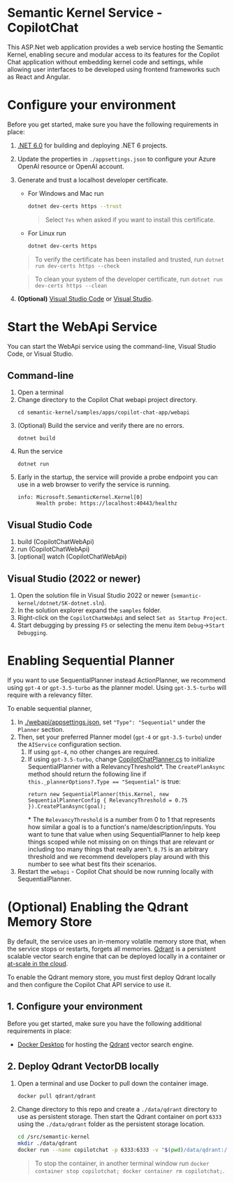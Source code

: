# Semantic Kernel Service - CopilotChat

This ASP.Net web application provides a web service hosting the Semantic Kernel, enabling secure
and modular access to its features for the Copilot Chat application without embedding kernel code and settings,
while allowing user interfaces to be developed using frontend frameworks such as React and Angular.

# Configure your environment

Before you get started, make sure you have the following requirements in place:

1. [.NET 6.0](https://dotnet.microsoft.com/en-us/download/dotnet/6.0) for building and deploying .NET 6 projects.
2. Update the properties in `./appsettings.json` to configure your Azure OpenAI resource or OpenAI account.
3. Generate and trust a localhost developer certificate.
   - For Windows and Mac run
     ```bash
     dotnet dev-certs https --trust
     ```
     > Select `Yes` when asked if you want to install this certificate.
   - For Linux run
     ```bash
     dotnet dev-certs https
     ```

   > To verify the certificate has been installed and trusted, run `dotnet run dev-certs https --check`

   > To clean your system of the developer certificate, run `dotnet run dev-certs https --clean`

4. **(Optional)** [Visual Studio Code](http://aka.ms/vscode) or [Visual Studio](http://aka.ms/vsdownload).

# Start the WebApi Service

You can start the WebApi service using the command-line, Visual Studio Code, or Visual Studio.

## Command-line

1. Open a terminal
2. Change directory to the Copilot Chat webapi project directory.
   ```
   cd semantic-kernel/samples/apps/copilot-chat-app/webapi
   ```
3. (Optional) Build the service and verify there are no errors.
   ```
   dotnet build
   ```
4. Run the service
   ```
   dotnet run
   ```
5. Early in the startup, the service will provide a probe endpoint you can use in a web browser to verify
   the service is running.
   ```
   info: Microsoft.SemanticKernel.Kernel[0]
         Health probe: https://localhost:40443/healthz
   ```

## Visual Studio Code
1. build (CopilotChatWebApi)
2. run (CopilotChatWebApi)
3. [optional] watch (CopilotChatWebApi)

## Visual Studio (2022 or newer)

1. Open the solution file in Visual Studio 2022 or newer (`semantic-kernel/dotnet/SK-dotnet.sln`).
2. In the solution explorer expand the `samples` folder.
3. Right-click on the `CopilotChatWebApi` and select `Set as Startup Project`.
4. Start debugging by pressing `F5` or selecting the menu item `Debug`->`Start Debugging`.

# Enabling Sequential Planner
If you want to use SequentialPlanner instead ActionPlanner, we recommend using `gpt-4` or `gpt-3.5-turbo` as the planner model. Using `gpt-3.5-turbo` will require with a relevancy filter. 

To enable sequential planner, 
1. In [./webapi/appsettings.json](./appsettings.json), set `"Type": "Sequential"` under the `Planner` section.
1. Then, set your preferred Planner model (`gpt-4` or `gpt-3.5-turbo`) under the `AIService` configuration section.
   1. If using `gpt-4`, no other changes are required.
   1. If using `gpt-3.5-turbo`, change [CopilotChatPlanner.cs](./CopilotChat/Skills/ChatSkills/CopilotChatPlanner.cs) to initialize SequentialPlanner with a RelevancyThreshold*. The `CreatePlanAsync` method should return the following line if `this._plannerOptions?.Type == "Sequential"` is true:
      ```
      return new SequentialPlanner(this.Kernel, new SequentialPlannerConfig { RelevancyThreshold = 0.75 }).CreatePlanAsync(goal);
      ```
      \* The `RelevancyThreshold` is a number from 0 to 1 that represents how similar a goal is to a function's name/description/inputs. You want to tune that value when using SequentialPlanner to help keep things scoped while not missing on on things that are relevant or including too many things that really aren't. `0.75` is an arbitrary threshold and we recommend developers play around with this number to see what best fits their scenarios.
1. Restart the `webapi` - Copilot Chat should be now running locally with SequentialPlanner.

# (Optional) Enabling the Qdrant Memory Store

By default, the service uses an in-memory volatile memory store that, when the service stops or restarts, forgets all memories.
[Qdrant](https://github.com/qdrant/qdrant) is a persistent scalable vector search engine that can be deployed locally in a container or [at-scale in the cloud](https://github.com/Azure-Samples/qdrant-azure).

To enable the Qdrant memory store, you must first deploy Qdrant locally and then configure the Copilot Chat API service to use it.

## 1. Configure your environment

Before you get started, make sure you have the following additional requirements in place:
- [Docker Desktop](https://www.docker.com/products/docker-desktop) for hosting the [Qdrant](https://github.com/qdrant/qdrant) vector search engine.

## 2. Deploy Qdrant VectorDB locally

1. Open a terminal and use Docker to pull down the container image.
    ```bash
    docker pull qdrant/qdrant
    ```

2. Change directory to this repo and create a `./data/qdrant` directory to use as persistent storage.
    Then start the Qdrant container on port `6333` using the `./data/qdrant` folder as the persistent storage location.

    ```bash
    cd /src/semantic-kernel
    mkdir ./data/qdrant
    docker run --name copilotchat -p 6333:6333 -v "$(pwd)/data/qdrant:/qdrant/storage" qdrant/qdrant
    ```
    > To stop the container, in another terminal window run `docker container stop copilotchat; docker container rm copilotchat;`.
